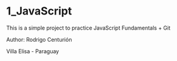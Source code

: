 # 1_JavaScript

This is a simple project to practice JavaScript Fundamentals + Git

Author: Rodrigo Centurión

Villa Elisa - Paraguay
